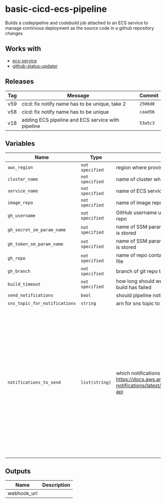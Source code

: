 basic-cicd-ecs-pipeline
======


Builds a codepipeline and codebuild job attached to an ECS service to manage continious deployment as the source code in a github repository changes

Works with
------

* [ecs-service](../ecs-service/README.md)
* [github-status-updater](../github-status-updater/README.md)



Releases
------

|Tag | Message | Commit|
--- | --- | ---
v59 | cicd: fix notify name has to be unique, take 2 | `2506d0`
v58 | cicd: fix notify name has to be unique | `caad56`
v18 | adding ECS pipeline and ECS service with pipeline | `53a5c3`

Variables
------

|Name | Type | Description | Default Value|
--- | --- | --- | ---
`aws_region` | `not specified` | region where provisioning should happen | ``
`cluster_name` | `not specified` | name of cluster where service runs | ``
`service_name` | `not specified` | name of ECS service | ``
`image_repo` | `not specified` | name of image repo (ECR repo) | ``
`gh_username` | `not specified` | GitHub username used to access your site source code repo | ``
`gh_secret_sm_param_name` | `not specified` | name of SSM parameter where GitHub webhook secret is stored | ``
`gh_token_sm_param_name` | `not specified` | name of SSM parameter where the GitHub Oauth token is stored | ``
`gh_repo` | `not specified` | name of repo containing site source and buildspec.yml file | ``
`gh_branch` | `not specified` | branch of git repo to use for changes | `master`
`build_timeout` | `not specified` | how long should we wait (in minutes) before assuming a build has failed | `5`
`send_notifications` | `bool` | should pipeline notifications be sent | `false`
`sns_topic_for_notifications` | `string` | arn for sns topic to send notifications to | ``
`notifications_to_send` | `list(string)` | which notifications should we send, for values see here https://docs.aws.amazon.com/codestar-notifications/latest/userguide/concepts.html#concepts-api | `[codepipeline-pipeline-pipeline-execution-failed, codepipeline-pipeline-pipeline-execution-canceled, codepipeline-pipeline-pipeline-execution-started, codepipeline-pipeline-pipeline-execution-resumed, codepipeline-pipeline-pipeline-execution-succeeded, codepipeline-pipeline-pipeline-execution-superseded]`

Outputs
------

|Name | Description|
--- | ---
webhook_url | 

